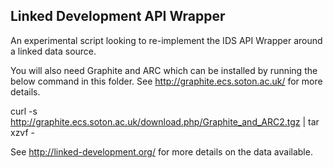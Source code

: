 ## Linked Development API Wrapper

An experimental script looking to re-implement the IDS API Wrapper around a linked data source.

You will also need Graphite and ARC which can be installed by running the below command in this folder. See http://graphite.ecs.soton.ac.uk/ for more details.

curl -s http://graphite.ecs.soton.ac.uk/download.php/Graphite_and_ARC2.tgz | tar xzvf -


See http://linked-development.org/ for more details on the data available. 